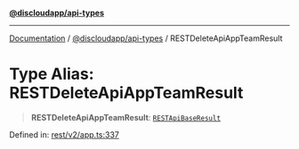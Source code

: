[**@discloudapp/api-types**](../README.md)

***

[Documentation](../../../packages.md) / [@discloudapp/api-types](../README.md) / RESTDeleteApiAppTeamResult

# Type Alias: RESTDeleteApiAppTeamResult

> **RESTDeleteApiAppTeamResult**: [`RESTApiBaseResult`](../interfaces/RESTApiBaseResult.md)

Defined in: [rest/v2/app.ts:337](https://github.com/discloud/discloud.app/blob/8d6df0b18784d1a4408701ac8e6b9db44dbb7133/packages/api-types/rest/v2/app.ts#L337)

